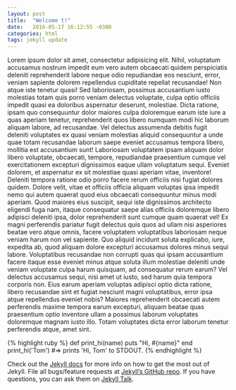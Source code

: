 ```yaml
---
layout: post
title:  "Welcome t!"
date:   2016-05-17 16:12:55 -0300
categories: html
tags: jekyll update
---
```

Lorem ipsum dolor sit amet, consectetur adipisicing elit. Nihil, voluptatum accusamus nostrum impedit eum vero autem obcaecati quidem perspiciatis deleniti reprehenderit labore neque odio repudiandae eos nesciunt, error, veniam sapiente dolorem repellendus cupiditate repellat recusandae! Non atque iste tenetur quasi! Sed laboriosam, possimus accusantium iusto molestias totam quis porro veniam delectus voluptate, culpa optio officiis impedit quasi ea doloribus aspernatur deserunt, molestiae. Dicta ratione, ipsam quo consequuntur dolor maiores culpa doloremque earum iste iure a quas aperiam tenetur, reprehenderit quos libero numquam modi hic laborum aliquam labore, ad recusandae. Vel delectus assumenda debitis fugit deleniti voluptates ex quasi veniam molestias aliquid consequuntur a unde quae totam recusandae laborum saepe eveniet accusamus tempora libero, mollitia est accusantium sunt! Laboriosam voluptatem ipsam aliquam dolor libero voluptate, obcaecati, tempore, repudiandae praesentium cumque vel exercitationem excepturi dignissimos eaque ullam voluptatum sequi. Eveniet dolorem, et aspernatur ex sit molestiae quasi aperiam vitae, inventore! Deleniti tempora ratione odio porro facere rerum officiis nisi fugiat dolores quidem. Dolore velit, vitae et officiis officia aliquam voluptas ipsa impedit nemo qui autem quaerat quod eius obcaecati consequuntur minus modi aperiam. Quod maiores eius suscipit, sequi iste dignissimos architecto eligendi fuga nam, itaque consequatur saepe alias officiis doloremque libero adipisci deleniti ipsa, dolor reprehenderit sunt cumque quam quaerat vel! Ex magni perferendis pariatur fugit delectus quis quos ad ullam nisi asperiores beatae vero atque omnis, facere voluptatem voluptatibus laboriosam neque veniam harum non vel sapiente. Quo aliquid incidunt soluta explicabo, iure, expedita ab, quod aliquam dolore excepturi accusamus dolores minus sequi labore. Voluptatibus recusandae non corrupti quas qui ipsam accusantium facere itaque esse eveniet minus atque soluta illum molestiae deleniti unde veniam voluptate culpa harum quisquam, ad consequatur rerum earum? Vel delectus accusamus sequi, nisi amet ut iusto, sed harum quia tempora corporis non. Eius earum aperiam voluptas adipisci optio dicta ratione, libero recusandae sint et fugiat nesciunt magni voluptatibus, error ipsa atque repellendus eveniet nobis? Maiores reprehenderit obcaecati autem perferendis maxime tempora earum excepturi, aliquam beatae quas praesentium optio inventore ullam a possimus laborum voluptates doloremque magnam iusto illo. Totam voluptates dicta error laborum tenetur perferendis atque, amet sint.

{% highlight ruby %}
def print_hi(name)
  puts "Hi, #{name}"
end
print_hi('Tom')
#=> prints 'Hi, Tom' to STDOUT.
{% endhighlight %}

Check out the [Jekyll docs][jekyll-docs] for more info on how to get the most out of Jekyll. File all bugs/feature requests at [Jekyll’s GitHub repo][jekyll-gh]. If you have questions, you can ask them on [Jekyll Talk][jekyll-talk].

[jekyll-docs]: http://jekyllrb.com/docs/home
[jekyll-gh]:   https://github.com/jekyll/jekyll
[jekyll-talk]: https://talk.jekyllrb.com/

